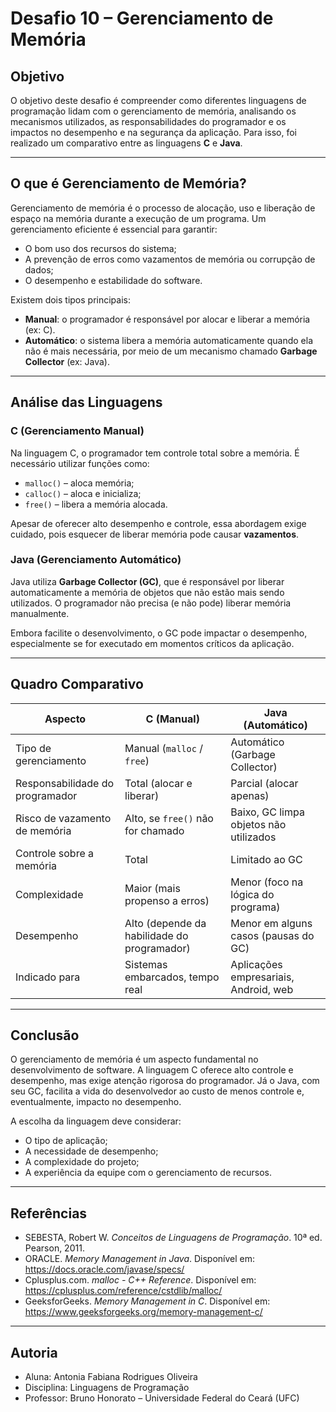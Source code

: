 # Desafio 10 – Gerenciamento de Memória

## Objetivo

O objetivo deste desafio é compreender como diferentes linguagens de programação lidam com o gerenciamento de memória, analisando os mecanismos utilizados, as responsabilidades do programador e os impactos no desempenho e na segurança da aplicação. Para isso, foi realizado um comparativo entre as linguagens **C** e **Java**.

---

## O que é Gerenciamento de Memória?

Gerenciamento de memória é o processo de alocação, uso e liberação de espaço na memória durante a execução de um programa. Um gerenciamento eficiente é essencial para garantir:
- O bom uso dos recursos do sistema;
- A prevenção de erros como vazamentos de memória ou corrupção de dados;
- O desempenho e estabilidade do software.

Existem dois tipos principais:
- **Manual**: o programador é responsável por alocar e liberar a memória (ex: C).
- **Automático**: o sistema libera a memória automaticamente quando ela não é mais necessária, por meio de um mecanismo chamado **Garbage Collector** (ex: Java).

---

## Análise das Linguagens

### C (Gerenciamento Manual)

Na linguagem C, o programador tem controle total sobre a memória. É necessário utilizar funções como:
- `malloc()` – aloca memória;
- `calloc()` – aloca e inicializa;
- `free()` – libera a memória alocada.

Apesar de oferecer alto desempenho e controle, essa abordagem exige cuidado, pois esquecer de liberar memória pode causar **vazamentos**.

### Java (Gerenciamento Automático)

Java utiliza **Garbage Collector (GC)**, que é responsável por liberar automaticamente a memória de objetos que não estão mais sendo utilizados. O programador não precisa (e não pode) liberar memória manualmente.

Embora facilite o desenvolvimento, o GC pode impactar o desempenho, especialmente se for executado em momentos críticos da aplicação.

---

## Quadro Comparativo

| Aspecto                      | C (Manual)                               | Java (Automático)                        |
|-----------------------------|------------------------------------------|------------------------------------------|
| Tipo de gerenciamento       | Manual (`malloc` / `free`)               | Automático (Garbage Collector)           |
| Responsabilidade do programador | Total (alocar e liberar)              | Parcial (alocar apenas)                  |
| Risco de vazamento de memória | Alto, se `free()` não for chamado       | Baixo, GC limpa objetos não utilizados   |
| Controle sobre a memória    | Total                                    | Limitado ao GC                           |
| Complexidade                | Maior (mais propenso a erros)            | Menor (foco na lógica do programa)       |
| Desempenho                 | Alto (depende da habilidade do programador) | Menor em alguns casos (pausas do GC) |
| Indicado para               | Sistemas embarcados, tempo real          | Aplicações empresariais, Android, web    |

---

## Conclusão

O gerenciamento de memória é um aspecto fundamental no desenvolvimento de software. A linguagem C oferece alto controle e desempenho, mas exige atenção rigorosa do programador. Já o Java, com seu GC, facilita a vida do desenvolvedor ao custo de menos controle e, eventualmente, impacto no desempenho.

A escolha da linguagem deve considerar:
- O tipo de aplicação;
- A necessidade de desempenho;
- A complexidade do projeto;
- A experiência da equipe com o gerenciamento de recursos.

---

## Referências

- SEBESTA, Robert W. *Conceitos de Linguagens de Programação*. 10ª ed. Pearson, 2011.
- ORACLE. *Memory Management in Java*. Disponível em: https://docs.oracle.com/javase/specs/
- Cplusplus.com. *malloc - C++ Reference*. Disponível em: https://cplusplus.com/reference/cstdlib/malloc/
- GeeksforGeeks. *Memory Management in C*. Disponível em: https://www.geeksforgeeks.org/memory-management-c/

---

## Autoria
- Aluna: Antonia Fabiana Rodrigues Oliveira
- Disciplina: Linguagens de Programação
- Professor: Bruno Honorato – Universidade Federal do Ceará (UFC)